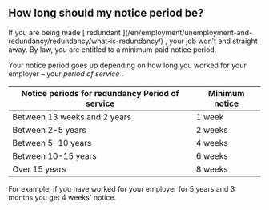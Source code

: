 ##  How long should my notice period be?

If you are being made [ redundant ](/en/employment/unemployment-and-
redundancy/redundancy/what-is-redundancy/) , your job won’t end straight away.
By law, you are entitled to a minimum paid notice period.

Your notice period goes up depending on how long you worked for your employer
– your _period of service_ .

**Notice periods for redundancy** **Period of service** |  **Minimum notice**  
---|---  
Between 13 weeks and 2 years  |  1 week   
Between 2-5 years  |  2 weeks   
Between 5-10 years  |  4 weeks   
Between 10-15 years  |  6 weeks   
Over 15 years  |  8 weeks   
  
For example, if you have worked for your employer for 5 years and 3 months you
get 4 weeks' notice.
